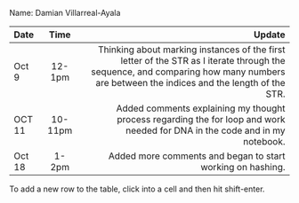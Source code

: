 Name: Damian Villarreal-Ayala

| Date   |  Time   |                                                                                                                                                                               Update |
|:-------|:-------:|-------------------------------------------------------------------------------------------------------------------------------------------------------------------------------------:|
| Oct 9  | 12-1pm  | Thinking about marking instances of the first letter of the STR as I iterate through the sequence, and comparing how many numbers are between the indices and the length of the STR. |
| OCT 11 | 10-11pm |                                                          Added comments explaining my thought process regarding the for loop and work needed for DNA in the code and in my notebook. |
| Oct 18 |  1-2pm  |                                                                                                                           Added more comments and began to start working on hashing. |


To add a new row to the table, click into a cell and then hit shift-enter.